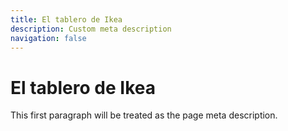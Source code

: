 ```yaml
---
title: El tablero de Ikea
description: Custom meta description
navigation: false
---
```


# El tablero de Ikea

This first paragraph will be treated as the page meta description.
